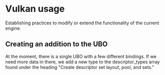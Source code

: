 # Vulkan usage
Establishing practices to modify or extend the functionality of the current engine.
## Creating an addition to the UBO
At the moment, there is a single UBO with a few different bindings. If we need more data in there, we add a new type to the descriptor_types array found under the heading "Create descriptor set layout, pool, and sets."
